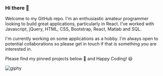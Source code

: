 ### Hi there 👋
Welcome to my GitHub repo. I'm an enthusiastic amateur programmer looking to build great applications, particularly in React. I've worked with Javascript, jQuery, HTML, CSS, Bootstrap, React, Matlab and SQL.

I'm currently working on some applications as a hobby. I'm always open to potential collaborations so please get in touch if that is something you are interested in.

Please find my pinned projects below :arrow_down_small: and Happy Coding! :smiley:

![giphy](https://user-images.githubusercontent.com/116954089/224168008-1684aa6c-96b7-4eed-abf6-fe1c360b29e6.gif)


